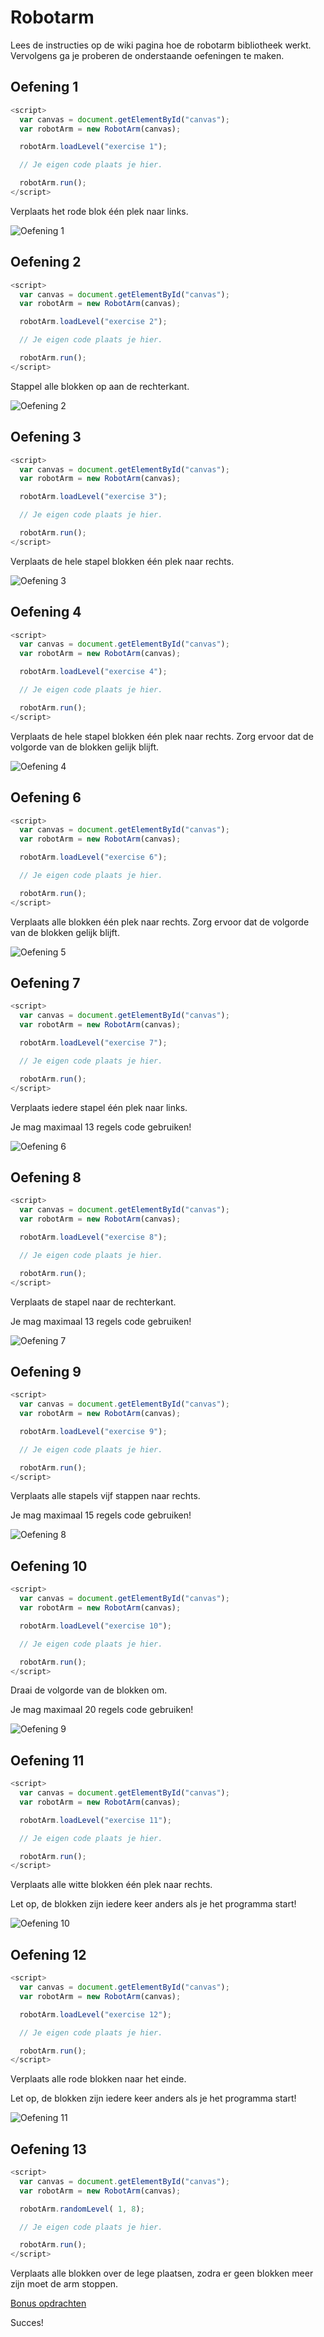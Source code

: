 # Robotarm

Lees de instructies op de wiki pagina hoe de robotarm bibliotheek werkt. Vervolgens ga je proberen de onderstaande oefeningen te maken.

## Oefening 1
```javascript
<script>
  var canvas = document.getElementById("canvas");
  var robotArm = new RobotArm(canvas);

  robotArm.loadLevel("exercise 1");

  // Je eigen code plaats je hier.

  robotArm.run();
</script>
```
Verplaats het rode blok één plek naar links.

![Oefening 1](readme/exercise1.png)

## Oefening 2
```javascript
<script>
  var canvas = document.getElementById("canvas");
  var robotArm = new RobotArm(canvas);

  robotArm.loadLevel("exercise 2");

  // Je eigen code plaats je hier.

  robotArm.run();
</script>
```
Stappel alle blokken op aan de rechterkant.

![Oefening 2](readme/exercise2.png)

## Oefening 3
```javascript
<script>
  var canvas = document.getElementById("canvas");
  var robotArm = new RobotArm(canvas);

  robotArm.loadLevel("exercise 3");

  // Je eigen code plaats je hier.

  robotArm.run();
</script>
```
Verplaats de hele stapel blokken één plek naar rechts.

![Oefening 3](readme/exercise3.png)

## Oefening 4
```javascript
<script>
  var canvas = document.getElementById("canvas");
  var robotArm = new RobotArm(canvas);

  robotArm.loadLevel("exercise 4");

  // Je eigen code plaats je hier.

  robotArm.run();
</script>
```
Verplaats de hele stapel blokken één plek naar rechts. Zorg ervoor dat de volgorde van de blokken gelijk blijft.

![Oefening 4](readme/exercise4.png)

## Oefening 6
```javascript
<script>
  var canvas = document.getElementById("canvas");
  var robotArm = new RobotArm(canvas);

  robotArm.loadLevel("exercise 6");

  // Je eigen code plaats je hier.

  robotArm.run();
</script>
```
Verplaats alle blokken één plek naar rechts. Zorg ervoor dat de volgorde van de blokken gelijk blijft. 

![Oefening 5](readme/exercise6.png)

## Oefening 7
```javascript
<script>
  var canvas = document.getElementById("canvas");
  var robotArm = new RobotArm(canvas);

  robotArm.loadLevel("exercise 7");

  // Je eigen code plaats je hier.

  robotArm.run();
</script>
```
Verplaats iedere stapel één plek naar links.

Je mag maximaal 13 regels code gebruiken!

![Oefening 6](readme/exercise7.png)

## Oefening 8
```javascript
<script>
  var canvas = document.getElementById("canvas");
  var robotArm = new RobotArm(canvas);

  robotArm.loadLevel("exercise 8");

  // Je eigen code plaats je hier.

  robotArm.run();
</script>
```
Verplaats de stapel naar de rechterkant.

Je mag maximaal 13 regels code gebruiken!

![Oefening 7](readme/exercise8.png)

## Oefening 9
```javascript
<script>
  var canvas = document.getElementById("canvas");
  var robotArm = new RobotArm(canvas);

  robotArm.loadLevel("exercise 9");

  // Je eigen code plaats je hier.

  robotArm.run();
</script>
```
Verplaats alle stapels vijf stappen naar rechts.

Je mag maximaal 15 regels code gebruiken!

![Oefening 8](readme/exercise9.png)

## Oefening 10
```javascript
<script>
  var canvas = document.getElementById("canvas");
  var robotArm = new RobotArm(canvas);

  robotArm.loadLevel("exercise 10");

  // Je eigen code plaats je hier.

  robotArm.run();
</script>
```
Draai de volgorde van de blokken om.

Je mag maximaal 20 regels code gebruiken!

![Oefening 9](readme/exercise10.png)

## Oefening 11
```javascript
<script>
  var canvas = document.getElementById("canvas");
  var robotArm = new RobotArm(canvas);

  robotArm.loadLevel("exercise 11");

  // Je eigen code plaats je hier.

  robotArm.run();
</script>
```
Verplaats alle witte blokken één plek naar rechts. 

Let op, de blokken zijn iedere keer anders als je het programma start!

![Oefening 10](readme/exercise11.png)

## Oefening 12
```javascript
<script>
  var canvas = document.getElementById("canvas");
  var robotArm = new RobotArm(canvas);

  robotArm.loadLevel("exercise 12");

  // Je eigen code plaats je hier.

  robotArm.run();
</script>
```
Verplaats alle rode blokken naar het einde.

Let op, de blokken zijn iedere keer anders als je het programma start!

![Oefening 11](readme/exercise12.png)

## Oefening 13
```javascript
<script>
  var canvas = document.getElementById("canvas");
  var robotArm = new RobotArm(canvas);

  robotArm.randomLevel( 1, 8);

  // Je eigen code plaats je hier.

  robotArm.run();
</script>
```
Verplaats alle blokken over de lege plaatsen, zodra er geen blokken meer zijn moet de arm stoppen.

[Bonus opdrachten](https://www.dropbox.com/s/7q4o3xboi5whgop/RobotArm%20Puzzels.docx?dl=0)

Succes!
